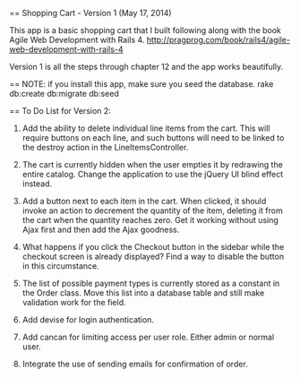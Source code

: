 == Shopping Cart - Version 1 (May 17, 2014)

This app is a basic shopping cart that I built following along with the book Agile Web Development with Rails 4.
http://pragprog.com/book/rails4/agile-web-development-with-rails-4

Version 1 is all the steps through chapter 12 and the app works beautifully.

== NOTE: if you install this app, make sure you seed the database.
         rake db:create db:migrate db:seed

== To Do List for Version 2:

1) Add the ability to delete individual line items from the cart. This will require buttons on each line, and such buttons will need to be linked to the ​destroy​ action in the ​LineItemsController​.

2) The cart is currently hidden when the user empties it by redrawing the entire catalog. Change the application to use the jQuery UI ​blind​ effect instead.

3) Add a button next to each item in the cart. When clicked, it should invoke an action to decrement the quantity of the item, deleting it from the cart when the quantity reaches zero. Get it working without using Ajax first and then add the Ajax goodness.

4) What happens if you click the ​Checkout​ button in the sidebar while the checkout screen is already displayed? Find a way to disable the button in this circumstance.

5) The list of possible payment types is currently stored as a constant in the ​Order​ class. Move this list into a database table and still make validation work for the field.

6) Add devise for login authentication.

7) Add cancan for limiting access per user role. Either admin or normal user.

8) Integrate the use of sending emails for confirmation of order.

